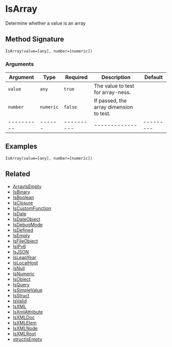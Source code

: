 # IsArray

Determine whether a value is an array

## Method Signature

```
IsArray(value=[any], number=[numeric])
```

### Arguments

| Argument   | Type      | Required   | Description                             | Default   |
| ---------- | --------- | ---------- | --------------------------------------- | --------- |
| `value`    | `any`     | `true`     | The value to test for array-ness.       |           |
| `number`   | `numeric` | `false`    | If passed, the array dimension to test. |           |
| ---------- | ------    | ---------- | -------------                           | --------- |

## Examples

```
IsArray(value=[any], number=[numeric])
```

## Related

* [ArrayIsEmpty](arrayisempty.md)
* [IsBinary](isbinary.md)
* [IsBoolean](isboolean.md)
* [IsClosure](isclosure.md)
* [IsCustomFunction](iscustomfunction.md)
* [IsDate](isdate.md)
* [IsDateObject](isdateobject.md)
* [IsDebugMode](isdebugmode.md)
* [IsDefined](isdefined.md)
* [IsEmpty](isempty.md)
* [IsFileObject](isfileobject.md)
* [IsIPv6](isipv6.md)
* [IsJSON](isjson.md)
* [IsLeapYear](isleapyear.md)
* [IsLocalHost](islocalhost.md)
* [IsNull](isnull.md)
* [IsNumeric](isnumeric.md)
* [IsObject](isobject.md)
* [IsQuery](isquery.md)
* [IsSimpleValue](issimplevalue.md)
* [IsStruct](isstruct.md)
* [IsValid](isvalid.md)
* [IsXML](isxml.md)
* [IsXmlAttribute](isxmlattribute.md)
* [IsXMLDoc](isxmldoc.md)
* [IsXMLElem](isxmlelem.md)
* [IsXMLNode](isxmlnode.md)
* [IsXMLRoot](isxmlroot.md)
* [structIsEmpty](structisempty.md)
